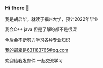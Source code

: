 ### Hi there 👋

<!--
**Victorique0/Victorique0** is a ✨ _special_ ✨ repository because its `README.md` (this file) appears on your GitHub profile.

Here are some ideas to get you started:

- 🔭 I’m currently working on ...
- 🌱 I’m currently learning ...
- 👯 I’m looking to collaborate on ...
- 🤔 I’m looking for help with ...
- 💬 Ask me about ...
- 📫 How to reach me: ...
- 😄 Pronouns: ...
- ⚡ Fun fact: ...
-->

我是胡启华，就读于福州大学，预计2022年毕业

我会C++ java 但是了解的都不是很深 

今后会不断努力学习各种专业知识

我的邮箱是631183765@qq.com 

欢迎给我发邮件 一起交流学习
